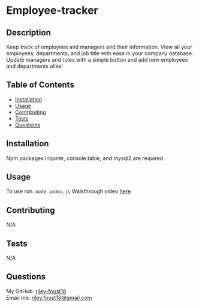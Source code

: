   # Employee-tracker

  

  ## Description

  Keep track of employees and managers and their information. View all your employees, departments, and job title with ease in your company database. Update managers and roles with a simple button and add new employees and departments alike!

  ## Table of Contents

  * [Installation](#installation)
  * [Usage](#usage)
  * [Contributing](#contributing)
  * [Tests](#tests)
  * [Questions](#questions)

  ## Installation

  Npm packages inquirer, console.table, and mysql2 are required

  ## Usage 

  To use run: `node index.js`
  Walkthrough video [here](https://watch.screencastify.com/v/KMvHVavMGOEvjfUGoihp)

  

  ## Contributing

  N/A
  
  ## Tests
  N/A

  ## Questions
  My GitHub: [riley-foust18](https://github.com/riley-foust18) <br>
  Email me: riley.foust18@gmail.com
